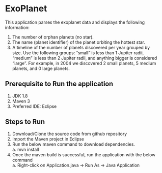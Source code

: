 # ExoPlanet

This application parses the exoplanet data and displays the following information:
  1. The number of orphan planets (no star).
  2. The name (planet identifier) of the planet orbiting the hottest star.
  3. A timeline of the number of planets discovered per year grouped by size. Use the following groups: “small” is less than 1 Jupiter radii, “medium” is less than 2 Jupiter radii, and anything bigger is considered “large”. For example, in 2004 we discovered 2 small planets, 5 medium planets, and 0 large planets.
  
  ## Prerequisite to Run the application
  1. JDK 1.8
  2. Maven 3
  3. Preferred IDE: Eclipse
  
  ## Steps to Run
  1. Download/Clone the source code from github repository
  2. Import the Maven project in Eclipse
  3. Run the below maven command to download dependencies.<br/>
      a. mvn install
  4. Once the maven build is successful, run the application with the below command <br/>
      a. Right-click on Application.java -> Run As -> Java Application
  
